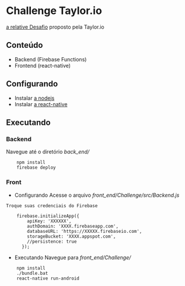 # Challenge Taylor.io

[a relative Desafio](taylor-fullstack-challenge.md) proposto pela Taylor.io

## Conteúdo
- Backend (Firebase Functions)
- Frontend (react-native)


## Configurando
- Instalar [a nodejs](https://nodejs.org/en/download/)
- Instalar [a react-native](https://facebook.github.io/react-native/docs/getting-started.html)
 

## Executando

### Backend
Navegue até o diretório *back_end/*
```
	npm install
	firebase deploy
```

### Front
- Configurando
Acesse o arquivo *front_end/Challenge/src/Backend.js*
```
Troque suas credenciais do Firebase

	firebase.initializeApp({
		apiKey: 'XXXXXX',
		authDomain: 'XXXX.firebaseapp.com',
		databaseURL: 'https://XXXXX.firebaseio.com',
		storageBucket: 'XXXX.appspot.com',
		//persistence: true
	  });

```

- Executando
Navegue para *front_end/Challenge/*
```
	npm install
	./bundle.bat
	react-native run-android
```

